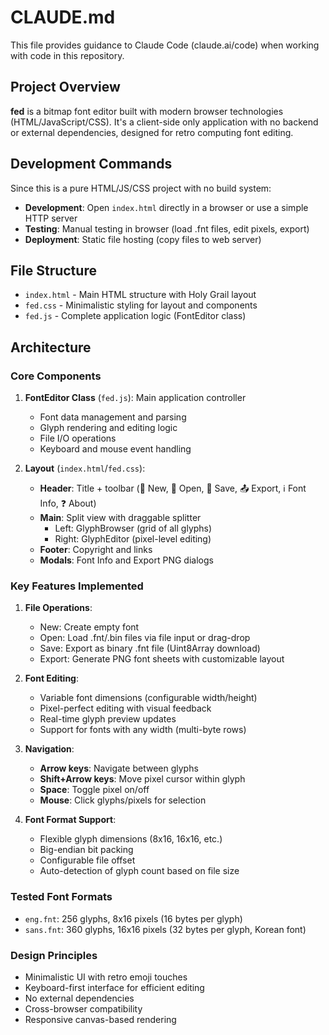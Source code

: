 # CLAUDE.md

This file provides guidance to Claude Code (claude.ai/code) when working with code in this repository.

## Project Overview

**fed** is a bitmap font editor built with modern browser technologies (HTML/JavaScript/CSS). It's a client-side only application with no backend or external dependencies, designed for retro computing font editing.

## Development Commands

Since this is a pure HTML/JS/CSS project with no build system:
- **Development**: Open `index.html` directly in a browser or use a simple HTTP server
- **Testing**: Manual testing in browser (load .fnt files, edit pixels, export)
- **Deployment**: Static file hosting (copy files to web server)

## File Structure

- `index.html` - Main HTML structure with Holy Grail layout
- `fed.css` - Minimalistic styling for layout and components  
- `fed.js` - Complete application logic (FontEditor class)

## Architecture

### Core Components

1. **FontEditor Class** (`fed.js`): Main application controller
   - Font data management and parsing
   - Glyph rendering and editing logic
   - File I/O operations
   - Keyboard and mouse event handling

2. **Layout** (`index.html`/`fed.css`):
   - **Header**: Title + toolbar (📄 New, 📂 Open, 💾 Save, 📤 Export, ℹ️ Font Info, ❓ About)
   - **Main**: Split view with draggable splitter
     - Left: GlyphBrowser (grid of all glyphs)
     - Right: GlyphEditor (pixel-level editing)
   - **Footer**: Copyright and links
   - **Modals**: Font Info and Export PNG dialogs

### Key Features Implemented

1. **File Operations**:
   - New: Create empty font
   - Open: Load .fnt/.bin files via file input or drag-drop
   - Save: Export as binary .fnt file (Uint8Array download)
   - Export: Generate PNG font sheets with customizable layout

2. **Font Editing**:
   - Variable font dimensions (configurable width/height)
   - Pixel-perfect editing with visual feedback
   - Real-time glyph preview updates
   - Support for fonts with any width (multi-byte rows)

3. **Navigation**:
   - **Arrow keys**: Navigate between glyphs
   - **Shift+Arrow keys**: Move pixel cursor within glyph
   - **Space**: Toggle pixel on/off
   - **Mouse**: Click glyphs/pixels for selection

4. **Font Format Support**:
   - Flexible glyph dimensions (8x16, 16x16, etc.)
   - Big-endian bit packing
   - Configurable file offset
   - Auto-detection of glyph count based on file size

### Tested Font Formats

- `eng.fnt`: 256 glyphs, 8x16 pixels (16 bytes per glyph)
- `sans.fnt`: 360 glyphs, 16x16 pixels (32 bytes per glyph, Korean font)

### Design Principles

- Minimalistic UI with retro emoji touches
- Keyboard-first interface for efficient editing
- No external dependencies
- Cross-browser compatibility
- Responsive canvas-based rendering
